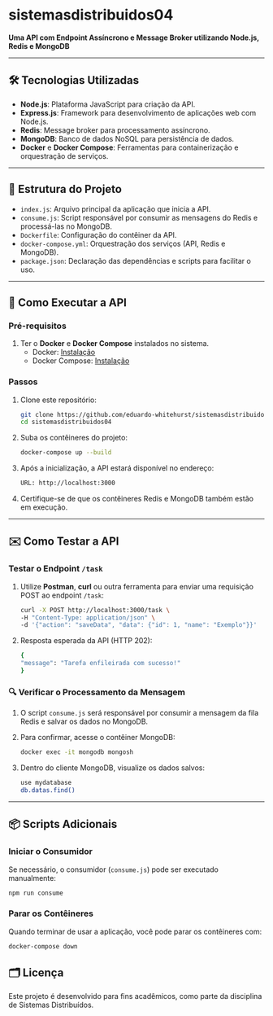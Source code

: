 # sistemasdistribuidos04

**Uma API com Endpoint Assíncrono e Message Broker utilizando Node.js, Redis e MongoDB**

---

## 🛠 Tecnologias Utilizadas
- **Node.js**: Plataforma JavaScript para criação da API.
- **Express.js**: Framework para desenvolvimento de aplicações web com Node.js.
- **Redis**: Message broker para processamento assíncrono.
- **MongoDB**: Banco de dados NoSQL para persistência de dados.
- **Docker** e **Docker Compose**: Ferramentas para containerização e orquestração de serviços.

---

## 📂 Estrutura do Projeto
- `index.js`: Arquivo principal da aplicação que inicia a API.
- `consume.js`: Script responsável por consumir as mensagens do Redis e processá-las no MongoDB.
- `Dockerfile`: Configuração do contêiner da API.
- `docker-compose.yml`: Orquestração dos serviços (API, Redis e MongoDB).
- `package.json`: Declaração das dependências e scripts para facilitar o uso.

---

## 🚀 Como Executar a API

### Pré-requisitos
1. Ter o **Docker** e **Docker Compose** instalados no sistema.
   - Docker: [Instalação](https://docs.docker.com/get-docker/)
   - Docker Compose: [Instalação](https://docs.docker.com/compose/install/)

### Passos
1. Clone este repositório:
   ```bash
   git clone https://github.com/eduardo-whitehurst/sistemasdistribuidos04.git
   cd sistemasdistribuidos04
2. Suba os contêineres do projeto:
   ```bash
   docker-compose up --build
3. Após a inicialização, a API estará disponível no endereço:
   ```bash
   URL: http://localhost:3000
4. Certifique-se de que os contêineres Redis e MongoDB também estão em execução.

---

## ✉️ Como Testar a API

### Testar o Endpoint `/task`
1. Utilize **Postman**, **curl** ou outra ferramenta para enviar uma requisição POST ao endpoint `/task`:
   ```bash
   curl -X POST http://localhost:3000/task \
   -H "Content-Type: application/json" \
   -d '{"action": "saveData", "data": {"id": 1, "name": "Exemplo"}}'
2. Resposta esperada da API (HTTP 202):
   ```bash
   {
   "message": "Tarefa enfileirada com sucesso!"
   }
### 🔍 Verificar o Processamento da Mensagem
1. O script `consume.js` será responsável por consumir a mensagem da fila Redis e salvar os dados no MongoDB.

2. Para confirmar, acesse o contêiner MongoDB:
   ```bash
   docker exec -it mongodb mongosh
3. Dentro do cliente MongoDB, visualize os dados salvos:
   ```bash
   use mydatabase
   db.datas.find()

---

## 📦 Scripts Adicionais

### Iniciar o Consumidor

Se necessário, o consumidor (`consume.js`) pode ser executado manualmente:
   ```bash
   npm run consume
   ```
### Parar os Contêineres
Quando terminar de usar a aplicação, você pode parar os contêineres com:
   ```bash
   docker-compose down
   ```
## 🗂 Licença

Este projeto é desenvolvido para fins acadêmicos, como parte da disciplina de Sistemas Distribuídos.

